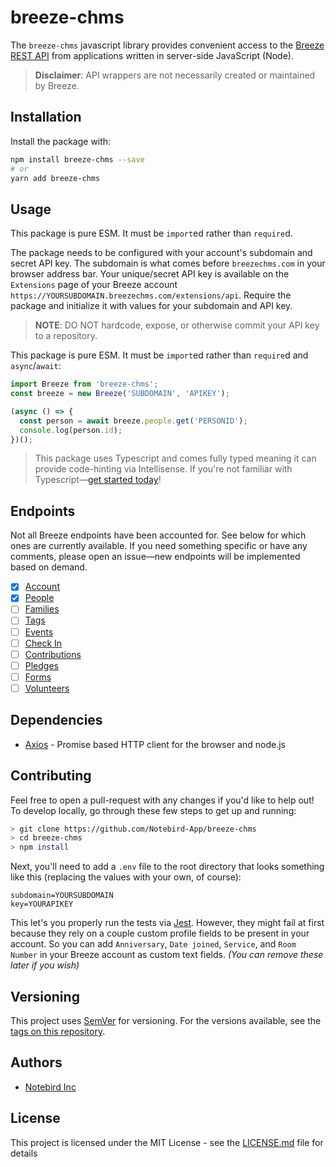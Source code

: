 # breeze-chms

The `breeze-chms` javascript library provides convenient access to the [Breeze REST API](https://app.breezechms.com/api) from applications written in server-side JavaScript (Node).

> **Disclaimer**: API wrappers are not necessarily created or maintained by Breeze.

## Installation

Install the package with:

```sh
npm install breeze-chms --save
# or
yarn add breeze-chms
```

## Usage

This package is pure ESM. It must be `import`ed rather than `require`d.

The package needs to be configured with your account's subdomain and secret API key. The subdomain is what comes before `breezechms.com` in your browser address bar. Your unique/secret API key is available on the `Extensions` page of your Breeze account `https://YOURSUBDOMAIN.breezechms.com/extensions/api`. Require the package and initialize it with values for your subdomain and API key.

> **NOTE**: DO NOT hardcode, expose, or otherwise commit your API key to a repository.

This package is pure ESM. It must be `import`ed rather than `require`d and `async`/`await`:

```js
import Breeze from 'breeze-chms';
const breeze = new Breeze('SUBDOMAIN', 'APIKEY');

(async () => {
  const person = await breeze.people.get('PERSONID');
  console.log(person.id);
})();
```

> This package uses Typescript and comes fully typed meaning it can provide code-hinting via Intellisense. If you're not familiar with Typescript—[get started today](https://www.typescriptlang.org/)!

## Endpoints

Not all Breeze endpoints have been accounted for. See below for which ones are currently available. If you need something specific or have any comments, please open an issue—new endpoints will be implemented based on demand.

- [x] [Account](docs/Account.md)
- [x] [People](docs/People.md)
- [ ] [Families](docs/Families.md)
- [ ] [Tags](docs/Tags.md)
- [ ] [Events](docs/Events.md)
- [ ] [Check In](docs/Check_In.md)
- [ ] [Contributions](docs/Contributions.md)
- [ ] [Pledges](docs/Pledges.md)
- [ ] [Forms](docs/Forms.md)
- [ ] [Volunteers](docs/Volunteers.md)

## Dependencies

- [Axios](https://www.npmjs.com/package/axios) - Promise based HTTP client for the browser and node.js

## Contributing

Feel free to open a pull-request with any changes if you'd like to help out! To develop locally, go through these few steps to get up and running:

```sh
> git clone https://github.com/Notebird-App/breeze-chms
> cd breeze-chms
> npm install
```

Next, you'll need to add a `.env` file to the root directory that looks something like this (replacing the values with your own, of course):

```
subdomain=YOURSUBDOMAIN
key=YOURAPIKEY
```

This let's you properly run the tests via [Jest](https://jestjs.io/). However, they might fail at first because they rely on a couple custom profile fields to be present in your account. So you can add `Anniversary`, `Date joined`, `Service`, and `Room Number` in your Breeze account as custom text fields. _(You can remove these later if you wish)_

## Versioning

This project uses [SemVer](http://semver.org/) for versioning. For the versions available, see the [tags on this repository](https://github.com/notebird-app/breeze-chms/tags).

## Authors

- [Notebird Inc](https://github.com/notebird-app)

## License

This project is licensed under the MIT License - see the [LICENSE.md](LICENSE.md) file for details
